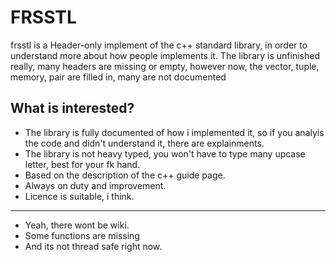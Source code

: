 # FRSSTL

frsstl is a Header-only implement of the c++ standard library, in order to understand more about how people implements it. The library is unfinished really, many headers are missing or empty, however now, the vector, tuple, memory, pair are filled in, many are not documented

## What is interested?

- The library is fully documented of how i implemented it, so if you analyis the code and didn't understand it, there are explainments.
- The library is not heavy typed, you won't have to type many upcase letter, best for your fk hand.
- Based on the description of the c++ guide page.
- Always on duty and improvement.
- Licence is suitable, i think.

---------------------------------------

- Yeah, there wont be wiki.
- Some functions are missing
- And its not thread safe right now.

